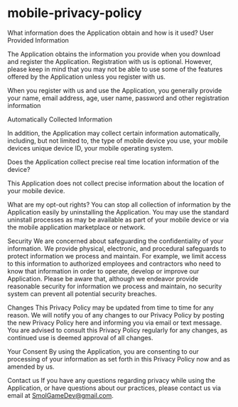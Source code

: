 # mobile-privacy-policy
What information does the Application obtain and how is it used?
User Provided Information

The Application obtains the information you provide when you download and register the Application. Registration with us is optional. However, please keep in mind that you may not be able to use some of the features offered by the Application unless you register with us.

 When you register with us and use the Application, you generally provide your name, email address, age, user name, password and other registration information

Automatically Collected Information

In addition, the Application may collect certain information automatically, including, but not limited to, the type of mobile device you use, your mobile devices unique device ID,  your mobile operating system.

Does the Application collect precise real time location information of the device?

This Application does not collect precise information about the location of your mobile device.

What are my opt-out rights?
You can stop all collection of information by the Application easily by uninstalling the Application. You may use the standard uninstall processes as may be available as part of your mobile device or via the mobile application marketplace or network.

Security
We are concerned about safeguarding the confidentiality of your information. We provide physical, electronic, and procedural safeguards to protect information we process and maintain. For example, we limit access to this information to authorized employees and contractors who need to know that information in order to operate, develop or improve our Application. Please be aware that, although we endeavor provide reasonable security for information we process and maintain, no security system can prevent all potential security breaches.

Changes
This Privacy Policy may be updated from time to time for any reason. We will notify you of any changes to our Privacy Policy by posting the new Privacy Policy here and informing you via email or text message. You are advised to consult this Privacy Policy regularly for any changes, as continued use is deemed approval of all changes.

Your Consent
By using the Application, you are consenting to our processing of your information as set forth in this Privacy Policy now and as amended by us.

Contact us
If you have any questions regarding privacy while using the Application, or have questions about our practices, please contact us via email at SmolGameDev@gmail.com.
